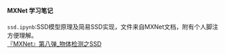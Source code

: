 #### MXNet 学习笔记
`ssd.ipynb`:SSD模型原理及简易SSD实现，文件来自MXNet文档，附有个人脚注方便理解。<br>
[『MXNet』第八弹_物体检测之SSD](https://www.cnblogs.com/hellcat/p/9108647.html)<br>
